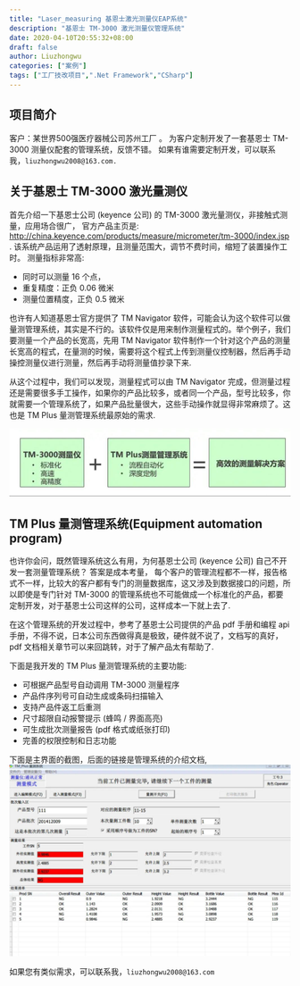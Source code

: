 ```yaml
---
title: "Laser_measuring 基恩士激光测量仪EAP系统"
description: "基恩士 TM-3000 激光测量仪管理系统"
date: 2020-04-10T20:55:32+08:00
draft: false
author: Liuzhongwu
categories: ["案例"]
tags: ["工厂技改项目",".Net Framework","CSharp"]
---
```


 

## 项目简介
客户：某世界500强医疗器械公司苏州工厂 。 
为客户定制开发了一套基恩士 TM-3000 测量仪配套的管理系统，反馈不错。 如果有谁需要定制开发，可以联系我，`liuzhongwu2008@163.com.`

## 关于基恩士 TM-3000 激光量测仪
首先介绍一下基恩士公司 (keyence 公司) 的 TM-3000 激光量测仪，非接触式测量，应用场合很广，  官方产品主页是: <http://china.keyence.com/products/measure/micrometer/tm-3000/index.jsp> . 该系统产品运用了透射原理，且测量范围大，调节不费时间，缩短了装置操作工时。 测量指标非常高:
  - 同时可以测量 16 个点，
  - 重复精度：正负 0.06 微米
  - 测量位置精度，正负 0.5 微米

也许有人知道基恩士官方提供了 TM Navigator 软件，可能会认为这个软件可以做量测管理系统，其实是不行的。该软件仅是用来制作测量程式的。举个例子，我们要测量一个产品的长宽高，先用 TM Navigator 软件制作一个针对这个产品的测量长宽高的程式，在量测的时候，需要将这个程式上传到测量仪控制器，然后再手动操控测量仪进行测量，然后再手动将测量值抄录下来.
 
从这个过程中，我们可以发现，测量程式可以由 TM Navigator 完成，但测量过程还是需要很多手工操作，如果你的产品比较多，或者同一个产品，型号比较多，你就需要一个管理系统了，如果产品批量很大，这些手动操作就显得非常麻烦了。这也是 TM Plus 量测管理系统最原始的需求. 

![](laser_measuring_files/1.jpg)

## TM Plus 量测管理系统(Equipment automation program)
也许你会问，既然管理系统这么有用，为何基恩士公司 (keyence 公司) 自己不开发一套测量管理系统？  答案是成本考量， 每个客户的管理流程都不一样，报告格式不一样，比较大的客户都有专门的测量数据库，这又涉及到数据接口的问题，所以即使是专门针对 TM-3000 的管理系统也不可能做成一个标准化的产品，都要定制开发，对于基恩士公司这样的公司，这样成本一下就上去了.

在这个管理系统的开发过程中，参考了基恩士公司提供的产品 pdf 手册和编程 api 手册，不得不说，日本公司东西做得真是极致，硬件就不说了，文档写的真好，pdf 文档相关章节可以来回跳转，对于了解产品太有帮助了.

下面是我开发的 TM Plus 量测管理系统的主要功能:
  - 可根据产品型号自动调用 TM-3000 测量程序
  - 产品件序列号可自动生成或条码扫描输入
  - 支持产品件返工后重测
  - 尺寸超限自动报警提示 (蜂鸣 / 界面高亮)
  - 可生成批次测量报告 (pdf 格式或纸张打印)
  - 完善的权限控制和日志功能
	
下面是主界面的截图，后面的链接是管理系统的介绍文档, 
![](laser_measuring_files/2.jpg)


如果您有类似需求，可以联系我，`liuzhongwu2008@163.com`